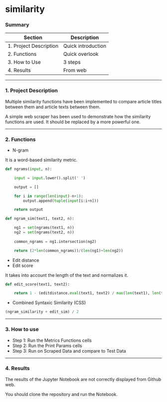 # similarity

### Summary

| Section | Description |
| ------- | ----------- |
| 1. Project Description | Quick introduction |
| 2. Functions | Quick overlook |
| 3. How to Use | 3 steps |
| 4. Results | From web |

---
### 1. Project Description
Multiple similarity functions have been implemented to compare article titles between them and article texts between them.

A simple web scraper has been used to demonstrate how the similarity functions are used. It should be replaced by a more powerful one.

---
### 2. Functions
- N-gram

It is a word-based similarity metric.
```py
def ngrams(input, n):

    input = input.lower().split(' ')

    output = []

    for i in range(len(input)-n+1):
        output.append(tuple(input[i:i+n]))

    return output

def ngram_sim(text1, text2, n):

    ng1 = set(ngrams(text1, n))
    ng2 = set(ngrams(text2, n))
    
    common_ngrams = ng1.intersection(ng2)

    return (2*len(common_ngrams))/(len(ng1)+len(ng2))
```
- Edit distance
- Edit score 

It takes into account the length of the text and normalizes it.
```py
def edit_score(text1, text2):

    return 1 - (editdistance.eval(text1, text2) / max(len(text1), len(text2)))
```
- Combined Syntaxic Similarity (CSS)
```py
(ngram_similarity + edit_sim) / 2
```

---
### 3. How to use
- Step 1: Run the Metrics Functions cells
- Step 2: Run the Print Params cells
- Step 3: Run on Scraped Data and compare to Test Data

---
### 4. Results
The results of the Jupyter Notebook are not correctly displayed from Github web.

You should clone the repository and run the Notebook.
